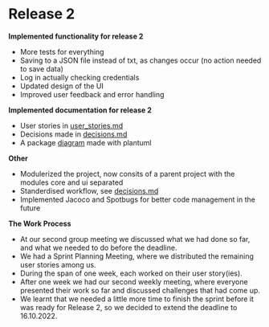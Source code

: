 # Release 2

**Implemented functionality for release 2**
 * More tests for everything
 * Saving to a JSON file instead of txt, as changes occur (no action needed to save data)
 * Log in actually checking credentials
 * Updated design of the UI
 * Improved user feedback and error handling

**Implemented documentation for release 2**
 * User stories in [user_stories.md](../user_stories.md)
 * Decisions made in [decisions.md](../decisions.md)
 * A package [diagram](../packagediagram.png) made with plantuml

**Other**
 * Modulerized the project, now consits of a parent project with the modules core and ui separated
 * Standerdised workflow, see [decisions.md](../decisions.md)
 * Implemented Jacoco and Spotbugs for better code management in the future

**The Work Process**
 * At our second group meeting we discussed what we had done so far, and what we needed to do before the deadline.
 * We had a Sprint Planning Meeting, where we distributed the remaining user stories among us.
 * During the span of one week, each worked on their user story(ies).
 * After one week we had our second weekly meeting, where everyone presented their work so far and discussed challenges that had come up.
 * We learnt that we needed a little more time to finish the sprint before it was ready for Release 2, so we decided to extend the deadline to 16.10.2022. 
